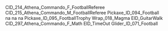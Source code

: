 CID_214_Athena_Commando_F_FootballReferee
CID_215_Athena_Commando_M_FootballReferee
Pickaxe_ID_094_Football
na
na
na
Pickaxe_ID_095_FootballTrophy
Wrap_018_Magma
EID_GuitarWalk
CID_297_Athena_Commando_F_Math
EID_TimeOut
Glider_ID_071_Football
